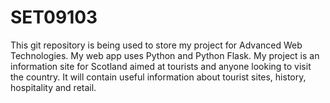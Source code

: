 # SET09103

This git repository is being used to store my project for Advanced Web Technologies. My web app uses Python and Python
Flask. My project is an information site for Scotland aimed at tourists and anyone looking to visit the country. It will contain useful information about tourist sites, history, hospitality and retail.
